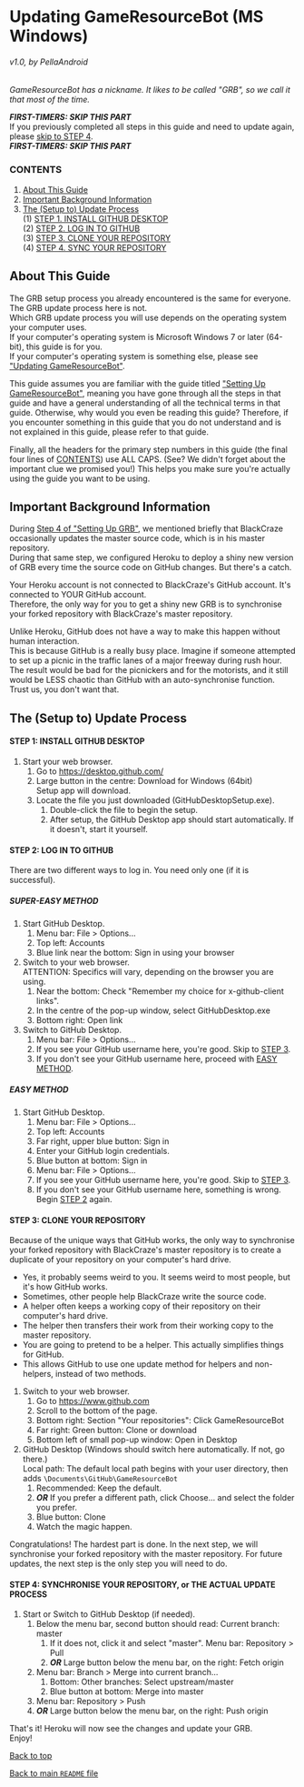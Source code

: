 # Updating GameResourceBot (MS Windows)
######  v1.0, by PellaAndroid

*GameResourceBot has a nickname. It likes to be called "GRB", so we call it that most of the time.*

***FIRST-TIMERS: SKIP THIS PART***  
If you previously completed all steps in this guide and need to update again, please [skip to STEP 4](#step-4-synchronise-your-repository-or-the-actual-update-process).  
***FIRST-TIMERS: SKIP THIS PART***

### CONTENTS
1. [About This Guide](#about-this-guide)
2. [Important Background Information](#important-background-information)
3. [The (Setup to) Update Process](#the-setup-to-update-process)  
    (1) [STEP 1. INSTALL GITHUB DESKTOP](#step-1-install-github-desktop)  
    (2) [STEP 2. LOG IN TO GITHUB](#step-2-log-in-to-github)  
    (3) [STEP 3. CLONE YOUR REPOSITORY](#step-3-clone-your-repository)  
    (4) [STEP 4. SYNC YOUR REPOSITORY](#step-4-synchronise-your-repository-or-the-actual-update-process)

## About This Guide
The GRB setup process you already encountered is the same for everyone. The GRB update process here is not.  
Which GRB update process you will use depends on the operating system your computer uses.  
If your computer's operating system is Microsoft Windows 7 or later (64-bit), this guide is for you.  
If your computer's operating system is something else, please see ["Updating GameResourceBot"](./README.md#updating-gameresourcebot).

This guide assumes you are familiar with the guide titled ["Setting Up GameResourceBot"](./SETUP-long.md), meaning you have gone through all the steps in that guide and have a general understanding of all the technical terms in that guide. Otherwise, why would you even be reading this guide? Therefore, if you encounter something in this guide that you do not understand and is not explained in this guide, please refer to that guide.

Finally, all the headers for the primary step numbers in this guide (the final four lines of [CONTENTS](#contents)) use ALL CAPS. (See? We didn't forget about the important clue we promised you!) This helps you make sure you're actually using the guide you want to be using.

## Important Background Information
During [Step 4 of "Setting Up GRB"](./SETUP-long.md#step-4-heroku---configure-for-automatic-updates-start-grb-configure-dynos), we mentioned briefly that BlackCraze occasionally updates the master source code, which is in his master repository.  
During that same step, we configured Heroku to deploy a shiny new version of GRB every time the source code on GitHub changes. But there's a catch.

Your Heroku account is not connected to BlackCraze's GitHub account. It's connected to YOUR GitHub account.  
Therefore, the only way for you to get a shiny new GRB is to synchronise your forked repository with BlackCraze's master repository.

Unlike Heroku, GitHub does not have a way to make this happen without human interaction.  
This is because GitHub is a really busy place. Imagine if someone attempted to set up a picnic in the traffic lanes of a major freeway during rush hour. The result would be bad for the picnickers and for the motorists, and it still would be LESS chaotic than GitHub with an auto-synchronise function. Trust us, you don't want that.

## The (Setup to) Update Process
#### STEP 1: INSTALL GITHUB DESKTOP
1. Start your web browser.
	1. Go to https://desktop.github.com/
	2. Large button in the centre: Download for Windows (64bit)  
Setup app will download.
	3. Locate the file you just downloaded (GitHubDesktopSetup.exe).
	    1. Double-click the file to begin the setup.
	    2. After setup, the GitHub Desktop app should start automatically. If it doesn't, start it yourself.

#### STEP 2: LOG IN TO GITHUB
There are two different ways to log in. You need only one (if it is successful).
    
##### SUPER-EASY METHOD
1. Start GitHub Desktop.
	1. Menu bar: File > Options...
	2. Top left: Accounts
	3. Blue link near the bottom: Sign in using your browser
2. Switch to your web browser.  
ATTENTION: Specifics will vary, depending on the browser you are using.
	1. Near the bottom: Check "Remember my choice for x-github-client links".
	2. In the centre of the pop-up window, select GitHubDesktop.exe
	3. Bottom right: Open link
3. Switch to GitHub Desktop.
	1. Menu bar: File > Options...
	2. If you see your GitHub username here, you're good. Skip to [STEP 3](#step-3-clone-your-repository).
	3. If you don't see your GitHub username here, proceed with [EASY METHOD](#easy-method).

##### EASY METHOD
1. Start GitHub Desktop.
	1. Menu bar: File > Options...
	2. Top left: Accounts
	3. Far right, upper blue button: Sign in
	4. Enter your GitHub login credentials.
	5. Blue button at bottom: Sign in
	6. Menu bar: File > Options...
	7. If you see your GitHub username here, you're good. Skip to [STEP 3](#step-3-clone-your-repository).
	8. If you don't see your GitHub username here, something is wrong. Begin [STEP 2](#step-2-log-in-to-github) again.

#### STEP 3: CLONE YOUR REPOSITORY
Because of the unique ways that GitHub works, the only way to synchronise your forked repository with BlackCraze's master repository is to create a duplicate of your repository on your computer's hard drive.
- Yes, it probably seems weird to you. It seems weird to most people, but it's how GitHub works.
- Sometimes, other people help BlackCraze write the source code.
- A helper often keeps a working copy of their repository on their computer's hard drive.
- The helper then transfers their work from their working copy to the master repository.
- You are going to pretend to be a helper. This actually simplifies things for GitHub.
- This allows GitHub to use one update method for helpers and non-helpers, instead of two methods.


1. Switch to your web browser.
	1. Go to https://www.github.com
	2. Scroll to the bottom of the page.
	3. Bottom right: Section "Your repositories": Click GameResourceBot
	4. Far right: Green button: Clone or download
	5. Bottom left of small pop-up window: Open in Desktop
2. GitHub Desktop (Windows should switch here automatically. If not, go there.)  
Local path: The default local path begins with your user directory, then adds `\Documents\GitHub\GameResourceBot`
	1. Recommended: Keep the default.
	2. ***OR*** If you prefer a different path, click Choose... and select the folder you prefer.
	3. Blue button: Clone
	4. Watch the magic happen.

Congratulations! The hardest part is done. In the next step, we will synchronise your forked repository with the master repository. For future updates, the next step is the only step you will need to do.

#### STEP 4: SYNCHRONISE YOUR REPOSITORY, or THE ACTUAL UPDATE PROCESS
1. Start or Switch to GitHub Desktop (if needed).
	1. Below the menu bar, second button should read: Current branch: master
		1. If it does not, click it and select "master".
        Menu bar: Repository > Pull
		2. ***OR*** Large button below the menu bar, on the right: Fetch origin
	2. Menu bar: Branch > Merge into current branch...
		1. Bottom: Other branches: Select upstream/master
		2. Blue button at bottom: Merge into master
	3. Menu bar: Repository > Push
	4. ***OR*** Large button below the menu bar, on the right: Push origin

That's it! Heroku will now see the changes and update your GRB.  
Enjoy!

[Back to top](#updating-gameresourcebot-ms-windows)

[Back to main `README` file](./README.md)
